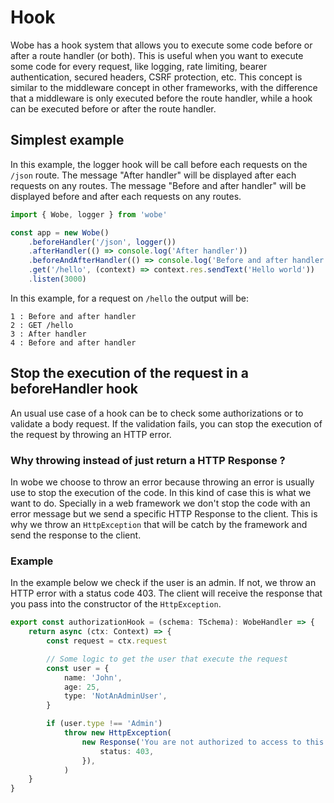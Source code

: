 # Hook

Wobe has a hook system that allows you to execute some code before or after a route handler (or both). This is useful when you want to execute some code for every request, like logging, rate limiting, bearer authentication, secured headers, CSRF protection, etc. This concept is similar to the middleware concept in other frameworks, with the difference that a middleware is only executed before the route handler, while a hook can be executed before or after the route handler.

## Simplest example

In this example, the logger hook will be call before each requests on the `/json` route. The message "After handler" will be displayed after each requests on any routes. The message "Before and after handler" will be displayed before and after each requests on any routes.

```ts
import { Wobe, logger } from 'wobe'

const app = new Wobe()
	.beforeHandler('/json', logger())
	.afterHandler(() => console.log('After handler'))
	.beforeAndAfterHandler(() => console.log('Before and after handler'))
	.get('/hello', (context) => context.res.sendText('Hello world'))
	.listen(3000)
```

In this example, for a request on `/hello` the output will be:

```
1 : Before and after handler
2 : GET /hello
3 : After handler
4 : Before and after handler
```

## Stop the execution of the request in a beforeHandler hook

An usual use case of a hook can be to check some authorizations or to validate a body request. If the validation fails, you can stop the execution of the request by throwing an HTTP error.

### Why throwing instead of just return a HTTP Response ?

In wobe we choose to throw an error because throwing an error is usually use to stop the execution of the code. In this kind of case this is what we want to do. Specially in a web framework we don't stop the code with an error message but we send a specific HTTP Response to the client. This is why we throw an `HttpException` that will be catch by the framework and send the response to the client.

### Example

In the example below we check if the user is an admin. If not, we throw an HTTP error with a status code 403. The client will receive the response that you pass into the constructor of the `HttpException`.

```ts
export const authorizationHook = (schema: TSchema): WobeHandler => {
	return async (ctx: Context) => {
		const request = ctx.request

		// Some logic to get the user that execute the request
		const user = {
			name: 'John',
			age: 25,
			type: 'NotAnAdminUser',
		}

		if (user.type !== 'Admin')
			throw new HttpException(
				new Response('You are not authorized to access to this route', {
					status: 403,
				}),
			)
	}
}
```
